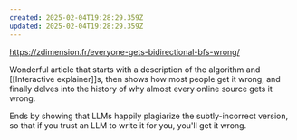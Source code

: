 ```yaml
---
created: 2025-02-04T19:28:29.359Z
updated: 2025-02-04T19:28:29.359Z
---
```

https://zdimension.fr/everyone-gets-bidirectional-bfs-wrong/

Wonderful article that starts with a description of the algorithm and [[Interactive explainer]]s, then shows how most people get it wrong, and finally delves into the history of why almost every online source gets it wrong.

Ends by showing that LLMs happily plagiarize the subtly-incorrect version, so that if you trust an LLM to write it for you, you'll get it wrong.